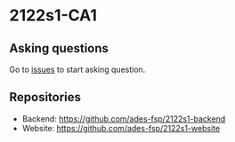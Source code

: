 # 2122s1-CA1

## Asking questions

Go to [issues](https://github.com/ADES-FSP/2122s1-CA1/issues) to start asking question.

## Repositories

- Backend: https://github.com/ades-fsp/2122s1-backend
- Website: https://github.com/ades-fsp/2122s1-website
